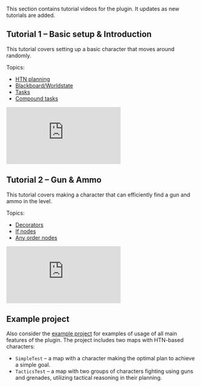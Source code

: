 This section contains tutorial videos for the plugin. It updates as new tutorials are added.

## Tutorial 1 – Basic setup & Introduction

This tutorial covers setting up a basic character that moves around randomly.

Topics:

- [HTN planning](planning.md)
- [Blackboard/Worldstate](manipulating-worldstates.md)
- [Tasks](task.md)
- [Compound tasks](compound-task.md)

<div class="embed-responsive embed-responsive-16by9" style="max-width: 800px;">
    <iframe src="https://www.youtube-nocookie.com/embed/gQ_74X530KQ" frameborder="0" allow="encrypted-media; picture-in-picture" allowfullscreen></iframe>
</div>

## Tutorial 2 – Gun & Ammo 

This tutorial covers making a character that can efficiently find a gun and ammo in the level. 

Topics:

- [Decorators](decorator.md)
- [If nodes](if.md)
- [Any order nodes](anyorder.md)

<div class="embed-responsive embed-responsive-16by9" style="max-width: 800px;">
    <iframe src="https://www.youtube-nocookie.com/embed/VXqB2iMaU0Y" frameborder="0" allow="encrypted-media; picture-in-picture" allowfullscreen></iframe>
</div>
    
## Example project

Also consider the [example project](https://github.com/maksmaisak/htn-example-project) for examples of usage of all main features of the plugin.
The project includes two maps with HTN-based characters:

- `SimpleTest` – a map with a character making the optimal plan to achieve a simple goal.
- `TacticsTest` – a map with two groups of characters fighting using guns and grenades, utilizing tactical reasoning in their planning.
